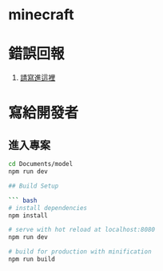# minecraft

# 錯誤回報

1. [請寫進這裡](https://github.com/Hans-lee-2006/minecraft/issues)

# 寫給開發者

## 進入專案

``` bash
cd Documents/model
npm run dev

## Build Setup

``` bash
# install dependencies
npm install

# serve with hot reload at localhost:8080
npm run dev

# build for production with minification
npm run build
